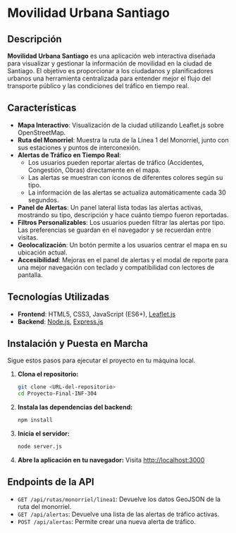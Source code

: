 # Movilidad Urbana Santiago

## Descripción

**Movilidad Urbana Santiago** es una aplicación web interactiva diseñada para visualizar y gestionar la información de movilidad en la ciudad de Santiago. El objetivo es proporcionar a los ciudadanos y planificadores urbanos una herramienta centralizada para entender mejor el flujo del transporte público y las condiciones del tráfico en tiempo real.

## Características

- **Mapa Interactivo**: Visualización de la ciudad utilizando Leaflet.js sobre OpenStreetMap.
- **Ruta del Monorriel**: Muestra la ruta de la Línea 1 del Monorriel, junto con sus estaciones y puntos de interconexión.
- **Alertas de Tráfico en Tiempo Real**:
    - Los usuarios pueden reportar alertas de tráfico (Accidentes, Congestión, Obras) directamente en el mapa.
    - Las alertas se muestran con íconos de diferentes colores según su tipo.
    - La información de las alertas se actualiza automáticamente cada 30 segundos.
- **Panel de Alertas**: Un panel lateral lista todas las alertas activas, mostrando su tipo, descripción y hace cuánto tiempo fueron reportadas.
- **Filtros Personalizables**: Los usuarios pueden filtrar las alertas por tipo. Las preferencias se guardan en el navegador y se recuerdan entre visitas.
- **Geolocalización**: Un botón permite a los usuarios centrar el mapa en su ubicación actual.
- **Accesibilidad**: Mejoras en el panel de alertas y el modal de reporte para una mejor navegación con teclado y compatibilidad con lectores de pantalla.

## Tecnologías Utilizadas

- **Frontend**: HTML5, CSS3, JavaScript (ES6+), [Leaflet.js](https://leafletjs.com/)
- **Backend**: [Node.js](https://nodejs.org/), [Express.js](https://expressjs.com/)

## Instalación y Puesta en Marcha

Sigue estos pasos para ejecutar el proyecto en tu máquina local.

1.  **Clona el repositorio:**
    ```bash
    git clone <URL-del-repositorio>
    cd Proyecto-Final-INF-304
    ```

2.  **Instala las dependencias del backend:**
    ```bash
    npm install
    ```

3.  **Inicia el servidor:**
    ```bash
    node server.js
    ```

4.  **Abre la aplicación en tu navegador:**
    Visita [http://localhost:3000](http://localhost:3000)

## Endpoints de la API

- `GET /api/rutas/monorriel/linea1`: Devuelve los datos GeoJSON de la ruta del monorriel.
- `GET /api/alertas`: Devuelve una lista de las alertas de tráfico activas.
- `POST /api/alertas`: Permite crear una nueva alerta de tráfico.
